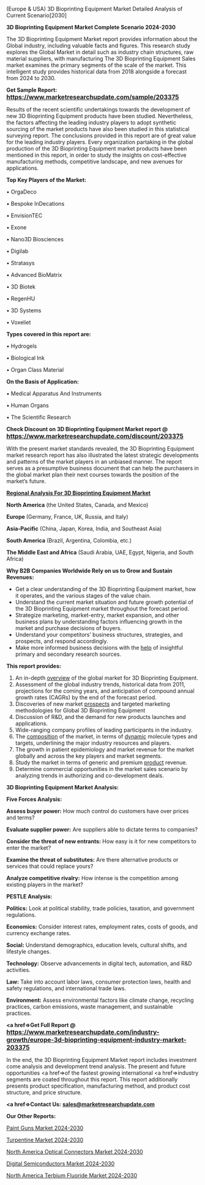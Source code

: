 (Europe & USA) 3D Bioprinting Equipment Market Detailed Analysis of Current Scenario[2030]

<strong>3D Bioprinting Equipment Market Complete Scenario 2024-2030</strong>

The 3D Bioprinting Equipment Market report provides information about the Global industry, including valuable facts and figures. This research study explores the Global Market in detail such as industry chain structures, raw material suppliers, with manufacturing The 3D Bioprinting Equipment Sales market examines the primary segments of the scale of the market. This intelligent study provides historical data from 2018 alongside a forecast from 2024 to 2030.

<strong>Get Sample Report: <a href=https://www.marketresearchupdate.com/sample/203375><font size=3 color=#0000ff>https://www.marketresearchupdate.com/sample/203375</font></a></strong>

Results of the recent scientific undertakings towards the development of new 3D Bioprinting Equipment products have been studied. Nevertheless, the factors affecting the leading industry players to adopt synthetic sourcing of the market products have also been studied in this statistical surveying report. The conclusions provided in this report are of great value for the leading industry players. Every organization partaking in the global production of the 3D Bioprinting Equipment market products have been mentioned in this report, in order to study the insights on cost-effective manufacturing methods, competitive landscape, and new avenues for applications.

<strong>Top Key Players of the Market:</strong>

• OrgaDeco

• Bespoke InDecations

• EnvisionTEC

• Exone

• Nano3D Biosciences

• Digilab

• Stratasys

• Advanced BioMatrix

• 3D Biotek

• RegenHU

• 3D Systems

• Voxeliet

<strong>Types covered in this report are: </strong>

• Hydrogels

• Biological Ink

• Organ Class Material

<strong>On the Basis of Application:</strong>

• Medical Apparatus And Instruments

• Human Organs

• The Scientific Research

<strong>Check Discount on 3D Bioprinting Equipment Market report @ <a href=https://www.marketresearchupdate.com/discount/203375><font size=3 color=#0000ff>https://www.marketresearchupdate.com/discount/203375</font></a></strong>

With the present market standards revealed, the 3D Bioprinting Equipment market research report has also illustrated the latest strategic developments and patterns of the market players in an unbiased manner. The report serves as a presumptive business document that can help the purchasers in the global market plan their next courses towards the position of the market’s future.

<strong><u><b>Regional Analysis For 3D Bioprinting Equipment Market</b></u></strong>

<strong><b>North America</b></strong> (the United States, Canada, and Mexico)

<strong><b>Europe </b></strong>(Germany, France, UK, Russia, and Italy)

<strong><b>Asia-Pacific</b></strong> (China, Japan, Korea, India, and Southeast Asia)

<strong><b>South America</b></strong> (Brazil, Argentina, Colombia, etc.)

<strong><b>The Middle East and Africa</b></strong> (Saudi Arabia, UAE, Egypt, Nigeria, and South Africa)

<strong>Why B2B Companies Worldwide Rely on us to Grow and Sustain Revenues:</strong>
<ul>
  <li>Get a clear understanding of the 3D Bioprinting Equipment market, how it operates, and the various stages of the value chain.</li>
  <li>Understand the current market situation and future growth potential of the 3D Bioprinting Equipment market throughout the forecast period.</li>
  <li>Strategize marketing, market-entry, market expansion, and other business plans by understanding factors influencing growth in the market and purchase decisions of buyers.</li>
  <li>Understand your competitors’ business structures, strategies, and prospects, and respond accordingly.</li>
  <li>Make more informed business decisions with the <a href=ASDF991299>help</a> of insightful primary and secondary research sources.</li>
</ul>
<strong>This report provides:</strong>
<ol>
  <li>An in-depth <a href=>overview</a> of the global market for 3D Bioprinting Equipment.</li>
  <li>Assessment of the global industry trends, historical data from 2011, projections for the coming years, and anticipation of compound annual growth rates (CAGRs) by the end of the forecast period.</li>
  <li>Discoveries of new market <a href=>prospects</a> and targeted marketing methodologies for Global 3D Bioprinting Equipment</li>
  <li>Discussion of R&amp;D, and the demand for new products launches and applications.</li>
  <li>Wide-ranging company profiles of leading participants in the industry.</li>
  <li>The <a href=ASDF881288>composition</a> of the market, in terms of <a href=>dynamic</a> molecule types and targets, underlining the major industry resources and players.</li>
  <li>The growth in patient epidemiology and market revenue for the market globally and across the key players and market segments.</li>
  <li>Study the market in terms of generic and premium <a href=>product</a> revenue.</li>
  <li>Determine commercial opportunities in the market sales scenario by analyzing trends in authorizing and co-development deals.</li>
</ol>

<strong>3D Bioprinting Equipment Market Analysis:</strong>

<strong>Five Forces Analysis:</strong>

<strong>Assess buyer power:</strong> How much control do customers have over prices and terms?

<strong>Evaluate supplier power:</strong> Are suppliers able to dictate terms to companies?

<strong>Consider the threat of new entrants:</strong> How easy is it for new competitors to enter the market?

<strong>Examine the threat of substitutes:</strong> Are there alternative products or services that could replace yours?

<strong>Analyze competitive rivalry:</strong> How intense is the competition among existing players in the market?

<strong>PESTLE Analysis:</strong>

<strong>Politics:</strong> Look at political stability, trade policies, taxation, and government regulations.

<strong>Economics:</strong> Consider interest rates, employment rates, costs of goods, and currency exchange rates.

<strong>Social:</strong> Understand demographics, education levels, cultural shifts, and lifestyle changes.

<strong>Technology:</strong> Observe advancements in digital tech, automation, and R&D activities.

<strong>Law:</strong> Take into account labor laws, consumer protection laws, health and safety regulations, and international trade laws.

<strong>Environment:</strong> Assess environmental factors like climate change, recycling practices, carbon emissions, waste management, and sustainable practices.

<strong><a href=>Get Full Report</a> @ <a href=https://www.marketresearchupdate.com/industry-growth/europe-3d-bioprinting-equipment-industry-market-203375><font size=3 color=#0000ff>https://www.marketresearchupdate.com/industry-growth/europe-3d-bioprinting-equipment-industry-market-203375</font></a></strong>

In the end, the 3D Bioprinting Equipment Market report includes investment come analysis and development trend analysis. The present and future opportunities <a href=>of</a> the fastest growing international <a href=>industry</a> segments are coated throughout this report. This report additionally presents product specification, manufacturing method, and product cost structure, and price structure.

<strong><a href=><strong>Contact Us:</strong></a></strong>
<strong>sales@marketresearchupdate.com</strong>

<strong>Our Other Reports:</strong>

<a href=https://www.linkedin.com/pulse/paint-guns-market-opportunities-stay-ahead-game>Paint Guns Market 2024-2030</a>

<a href=https://www.linkedin.com/pulse/turpentine-market-outlooks-2023-size-players>Turpentine Market 2024-2030</a>

<a href=https://www.linkedin.com/pulse/north-america-optical-connectors-market-2023-1f>North America Optical Connectors Market 2024-2030</a>

<a href=https://www.linkedin.com/pulse/digital-semiconductors-market-current-business-qtnzf/>Digital Semiconductors Market 2024-2030</a>

<a href=https://www.linkedin.com/pulse/north-america-terbium-fluoride-market-2023-demand-future-ikqbf/>North America Terbium Fluoride Market 2024-2030</a>
